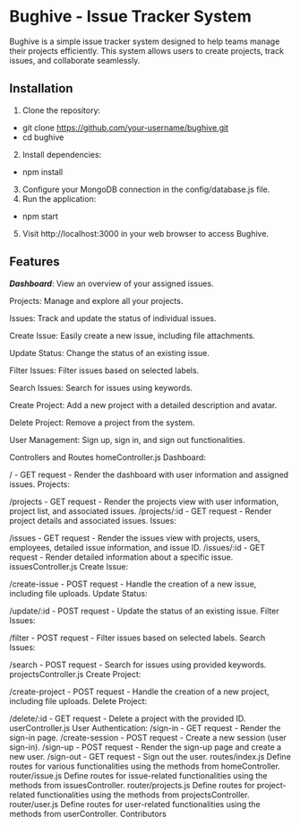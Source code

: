 
# Bughive - Issue Tracker System
Bughive is a simple issue tracker system designed to help teams manage their projects efficiently. This system allows users to create projects, track issues, and collaborate seamlessly.

## Installation
1. Clone the repository:
 * git clone https://github.com/your-username/bughive.git
 * cd bughive
2. Install dependencies:
 * npm install
3. Configure your MongoDB connection in the config/database.js file.
4. Run the application:
 * npm start
5. Visit http://localhost:3000 in your web browser to access Bughive.

## Features
***Dashboard***: View an overview of your assigned issues.

Projects: Manage and explore all your projects.

Issues: Track and update the status of individual issues.

Create Issue: Easily create a new issue, including file attachments.

Update Status: Change the status of an existing issue.

Filter Issues: Filter issues based on selected labels.

Search Issues: Search for issues using keywords.

Create Project: Add a new project with a detailed description and avatar.

Delete Project: Remove a project from the system.

User Management: Sign up, sign in, and sign out functionalities.

Controllers and Routes
homeController.js
Dashboard:

/ - GET request - Render the dashboard with user information and assigned issues.
Projects:

/projects - GET request - Render the projects view with user information, project list, and associated issues.
/projects/:id - GET request - Render project details and associated issues.
Issues:

/issues - GET request - Render the issues view with projects, users, employees, detailed issue information, and issue ID.
/issues/:id - GET request - Render detailed information about a specific issue.
issuesController.js
Create Issue:

/create-issue - POST request - Handle the creation of a new issue, including file uploads.
Update Status:

/update/:id - POST request - Update the status of an existing issue.
Filter Issues:

/filter - POST request - Filter issues based on selected labels.
Search Issues:

/search - POST request - Search for issues using provided keywords.
projectsController.js
Create Project:

/create-project - POST request - Handle the creation of a new project, including file uploads.
Delete Project:

/delete/:id - GET request - Delete a project with the provided ID.
userController.js
User Authentication:
/sign-in - GET request - Render the sign-in page.
/create-session - POST request - Create a new session (user sign-in).
/sign-up - POST request - Render the sign-up page and create a new user.
/sign-out - GET request - Sign out the user.
routes/index.js
Define routes for various functionalities using the methods from homeController.
router/issue.js
Define routes for issue-related functionalities using the methods from issuesController.
router/projects.js
Define routes for project-related functionalities using the methods from projectsController.
router/user.js
Define routes for user-related functionalities using the methods from userController.
Contributors
